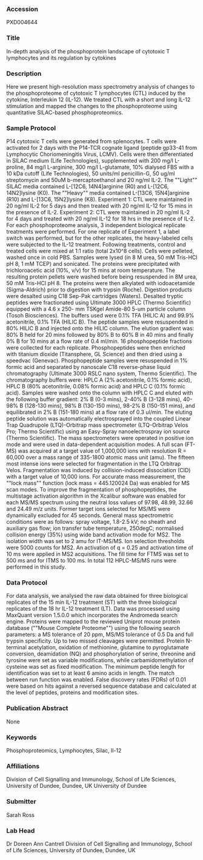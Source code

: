 ### Accession
PXD004644

### Title
In-depth analysis of the phosphoprotein landscape of cytotoxic T lymphocytes and its regulation by cytokines

### Description
Here we present high-resolution mass spectrometry analysis of changes to the phosphoproteome of cytotoxic T lymphocytes (CTL) induced by the cytokine, Interleukin 12 (IL-12). We treated CTL with a short and long IL-12 stimulation and mapped the changes to the phosphoproteome using quantitative SILAC-based phosphoproteomics.

### Sample Protocol
P14 cytotoxic T cells were generated from splenocytes. T cells were activated for 2 days with the P14-TCR cognate ligand (peptide gp33-41 from Lymphocytic Choriomeningitis Virus, LCMV). Cells were then differentiated in SILAC medium (Life Technologies), supplemented with 200 mg/l L-proline, 84 mg/l L-arginine, 300 mg/l L-glutamate, 10% dialysed FBS with a 10 kDa cutoff (Life Technologies), 50 units/ml penicillin-G, 50 ug/ml streptomycin and 50uM b-mercaptoethanol and 20 ng/ml IL-2. The ""Light"" SILAC media contained L-[12C6, 14N4]arginine (R0) and L-[12C6, 14N2]lysine (K0). The ""Heavy"" media contained L-[13C6, 15N4]arginine (R10) and L-[13C6, 15N2]lysine (K8). Experiment 1: CTL were maintained in 20 ng/ml IL-2 for 5 days and then treated with 20 ng/ml IL-12 for 15 mins in the presence of IL-2. Experiment 2: CTL were maintained in 20 ng/ml IL-2 for 4 days and treated with 20 ng/ml IL-12 for 18 hrs in the presence of IL-2. For each phosphoproteome analysis, 3 independent biological replicate treatments were performed. For one replicate of Experiment 1, a label switch was performed, but for the other replicates, the heavy-labeled cells were subjected to the IL-12 treatment. Following treatments, control and treated cells were mixed at 1:1 ratio (total 2x10^8 cells). Cells were pelleted, washed once in cold PBS. Samples were lysed (in 8 M urea, 50 mM Tris-HCl pH 8, 1 mM TCEP) and sonicated. The proteins were precipitated with trichloroacetic acid (10%, v/v) for 15 mins at room temperature. The resulting protein pellets were washed before being resuspended in 8M urea, 50 mM Tris-HCl pH 8. The proteins were then alkylated with iodoacetamide (Sigma-Aldrich) prior to digestion with trypsin (Roche). Digestion products were desalted using C18 Sep-Pak cartridges (Waters). Desalted tryptic peptides were fractionated using Ultimate 3000 HPLC (Thermo Scientific) equipped with a 4.6 x 250- mm TSKgel Amide-80 5-um particle column (Tosoh Biosciences). The buffers used were 0.1% TFA (HILIC A) and 99.9% acetonitrile, 0.1% TFA (HILIC B). The peptide samples were resuspended in 80% HILIC B and injected onto the HILIC column. The elution gradient was: 80% B held for 20 mins followed by 80% B to 60% B in 40 mins and finally 0% B for 10 mins at a flow rate of 0.4 ml/min. 16 phosphopeptide fractions were collected for each replicate. Phosphopeptides were then enriched with titanium dioxide (Titansphere, GL Science) and then dried using a speedvac (Genevac). Phosphopeptide samples were resuspended in 1% formic acid and separated by nanoscale C18 reverse-phase liquid chromatography (Ultimate 3000 RSLC nano system, Thermo Scientific). The chromatography buffers were: HPLC A (2% acetonitrile, 0.1% formic acid), HPLC B (80% acetonitrile, 0.08% formic acid) and HPLC C (0.1% formic acid). Samples were washed onto the column with HPLC C and eluted with the following buffer gradient: 2% B (0-3 mins), 2-40% B (3-128 mins), 40-98% B (128-130 mins), 98% B (130-150 mins), 98-2% B (150-151 mins), and equilibrated in 2% B (151-180 mins) at a flow rate of 0.3 ul/min. The eluting peptide solution was automatically electrosprayed into the coupled Linear Trap Quadrupole (LTQ)-Orbitrap mass spectrometer (LTQ-Orbitrap Velos Pro; Thermo Scientific) using an Easy-Spray nanoelectrospray ion source (Thermo Scientific). The mass spectrometers were operated in positive ion mode and were used in data-dependent acquisition modes. A full scan (FT-MS) was acquired at a target value of 1,000,000 ions with resolution R = 60,000 over a mass range of 335-1800 atomic mass unit (amu). The fifteen most intense ions were selected for fragmentation in the LTQ Orbitrap Velos. Fragmentation was induced by collision-induced dissociation (CID) with a target value of 10,000 ions. For accurate mass measurement, the ""lock mass"" function (lock mass = 445.120024 Da) was enabled for MS scan modes. To improve the fragmentation of phosphopeptides, the multistage activation algorithm in the Xcalibur software was enabled for each MS/MS spectrum using the neutral loss values of 97.98, 48.99, 32.66 and 24.49 m/z units. Former target ions selected for MS/MS were dynamically excluded for 45 seconds. General mass spectrometric conditions were as follows: spray voltage, 1.8-2.5 kV; no sheath and auxiliary gas flow; ion transfer tube temperature, 250degC; normalised collision energy (35%) using wide band activation mode for MS2. The isolation width was set to 2 amu for IT-MS/MS. Ion selection thresholds were 5000 counts for MS2. An activation of q = 0.25 and activation time of 10 ms were applied in MS2 acquisitions. The fill time for FTMS was set to 500 ms and for ITMS to 100 ms. In total 112 HPLC-MS/MS runs were performed in this study.

### Data Protocol
For data analysis, we analysed the raw data obtained for three biological replicates of the 15 min IL-12 treatment (ST) with the three biological replicates of the 18 hr IL-12 treatment (LT). Data was processed using MaxQuant version 1.5.0.0 which incorporates the Andromeda search engine. Proteins were mapped to the reviewed Uniprot mouse protein database (""Mouse Complete Proteome"") using the following search parameters: a MS tolerance of 20 ppm, MS/MS tolerance of 0.5 Da and full trypsin specificity. Up to two missed cleavages were permitted. Protein N-terminal acetylation, oxidation of methionine, glutamine to pyroglutamate conversion, deamidation (NQ) and phosphorylation of serine, threonine and tyrosine were set as variable modifications, while carbamidomethylation of cysteine was set as fixed modification. The minimum peptide length for identification was set to at least 6 amino acids in length. The match between run function was enabled. False discovery rates (FDRs) of 0.01 were based on hits against a reversed sequence database and calculated at the level of peptides, proteins and modification sites.

### Publication Abstract
None

### Keywords
Phosphoproteomics, Lymphocytes, Silac, Il-12

### Affiliations
Division of Cell Signalling and Immunology, School of Life Sciences, University of Dundee, Dundee, UK
University of Dundee

### Submitter
Sarah Ross

### Lab Head
Dr Doreen Ann Cantrell
Division of Cell Signalling and Immunology, School of Life Sciences, University of Dundee, Dundee, UK


